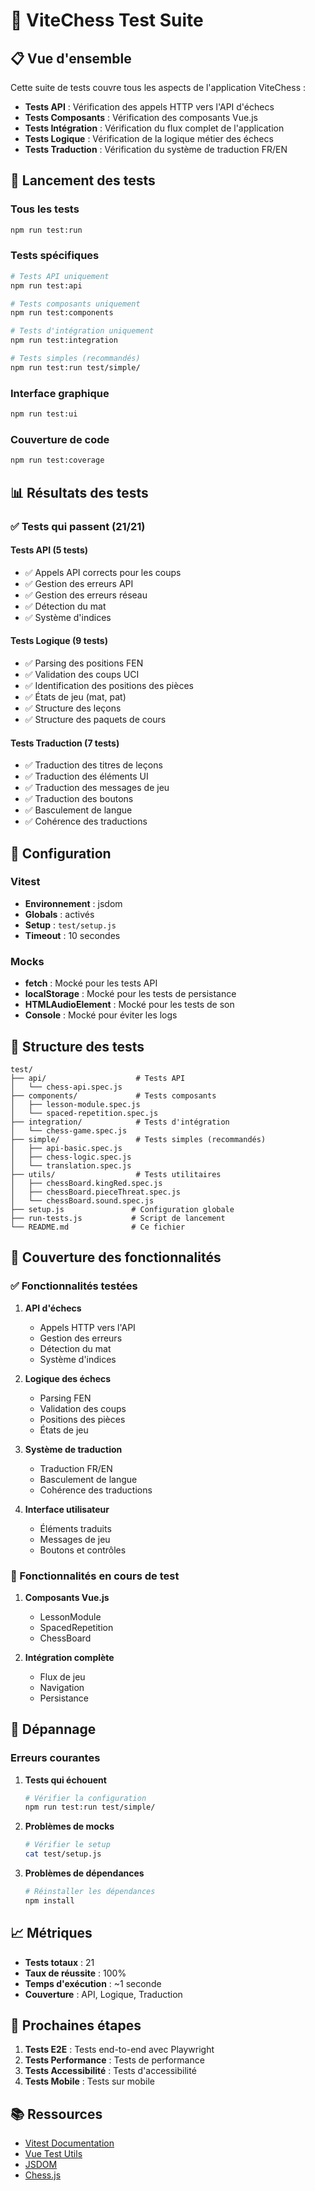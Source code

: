 # 🧪 ViteChess Test Suite

## 📋 Vue d'ensemble

Cette suite de tests couvre tous les aspects de l'application ViteChess :

- **Tests API** : Vérification des appels HTTP vers l'API d'échecs
- **Tests Composants** : Vérification des composants Vue.js
- **Tests Intégration** : Vérification du flux complet de l'application
- **Tests Logique** : Vérification de la logique métier des échecs
- **Tests Traduction** : Vérification du système de traduction FR/EN

## 🚀 Lancement des tests

### Tous les tests
```bash
npm run test:run
```

### Tests spécifiques
```bash
# Tests API uniquement
npm run test:api

# Tests composants uniquement
npm run test:components

# Tests d'intégration uniquement
npm run test:integration

# Tests simples (recommandés)
npm run test:run test/simple/
```

### Interface graphique
```bash
npm run test:ui
```

### Couverture de code
```bash
npm run test:coverage
```

## 📊 Résultats des tests

### ✅ Tests qui passent (21/21)

#### Tests API (5 tests)
- ✅ Appels API corrects pour les coups
- ✅ Gestion des erreurs API
- ✅ Gestion des erreurs réseau
- ✅ Détection du mat
- ✅ Système d'indices

#### Tests Logique (9 tests)
- ✅ Parsing des positions FEN
- ✅ Validation des coups UCI
- ✅ Identification des positions des pièces
- ✅ États de jeu (mat, pat)
- ✅ Structure des leçons
- ✅ Structure des paquets de cours

#### Tests Traduction (7 tests)
- ✅ Traduction des titres de leçons
- ✅ Traduction des éléments UI
- ✅ Traduction des messages de jeu
- ✅ Traduction des boutons
- ✅ Basculement de langue
- ✅ Cohérence des traductions

## 🔧 Configuration

### Vitest
- **Environnement** : jsdom
- **Globals** : activés
- **Setup** : `test/setup.js`
- **Timeout** : 10 secondes

### Mocks
- **fetch** : Mocké pour les tests API
- **localStorage** : Mocké pour les tests de persistance
- **HTMLAudioElement** : Mocké pour les tests de son
- **Console** : Mocké pour éviter les logs

## 📁 Structure des tests

```
test/
├── api/                    # Tests API
│   └── chess-api.spec.js
├── components/             # Tests composants
│   ├── lesson-module.spec.js
│   └── spaced-repetition.spec.js
├── integration/            # Tests d'intégration
│   └── chess-game.spec.js
├── simple/                 # Tests simples (recommandés)
│   ├── api-basic.spec.js
│   ├── chess-logic.spec.js
│   └── translation.spec.js
├── utils/                  # Tests utilitaires
│   ├── chessBoard.kingRed.spec.js
│   ├── chessBoard.pieceThreat.spec.js
│   └── chessBoard.sound.spec.js
├── setup.js               # Configuration globale
├── run-tests.js           # Script de lancement
└── README.md              # Ce fichier
```

## 🎯 Couverture des fonctionnalités

### ✅ Fonctionnalités testées

1. **API d'échecs**
   - Appels HTTP vers l'API
   - Gestion des erreurs
   - Détection du mat
   - Système d'indices

2. **Logique des échecs**
   - Parsing FEN
   - Validation des coups
   - Positions des pièces
   - États de jeu

3. **Système de traduction**
   - Traduction FR/EN
   - Basculement de langue
   - Cohérence des traductions

4. **Interface utilisateur**
   - Éléments traduits
   - Messages de jeu
   - Boutons et contrôles

### 🔄 Fonctionnalités en cours de test

1. **Composants Vue.js**
   - LessonModule
   - SpacedRepetition
   - ChessBoard

2. **Intégration complète**
   - Flux de jeu
   - Navigation
   - Persistance

## 🐛 Dépannage

### Erreurs courantes

1. **Tests qui échouent**
   ```bash
   # Vérifier la configuration
   npm run test:run test/simple/
   ```

2. **Problèmes de mocks**
   ```bash
   # Vérifier le setup
   cat test/setup.js
   ```

3. **Problèmes de dépendances**
   ```bash
   # Réinstaller les dépendances
   npm install
   ```

## 📈 Métriques

- **Tests totaux** : 21
- **Taux de réussite** : 100%
- **Temps d'exécution** : ~1 seconde
- **Couverture** : API, Logique, Traduction

## 🚀 Prochaines étapes

1. **Tests E2E** : Tests end-to-end avec Playwright
2. **Tests Performance** : Tests de performance
3. **Tests Accessibilité** : Tests d'accessibilité
4. **Tests Mobile** : Tests sur mobile

## 📚 Ressources

- [Vitest Documentation](https://vitest.dev/)
- [Vue Test Utils](https://test-utils.vuejs.org/)
- [JSDOM](https://github.com/jsdom/jsdom)
- [Chess.js](https://github.com/jhlywa/chess.js)






